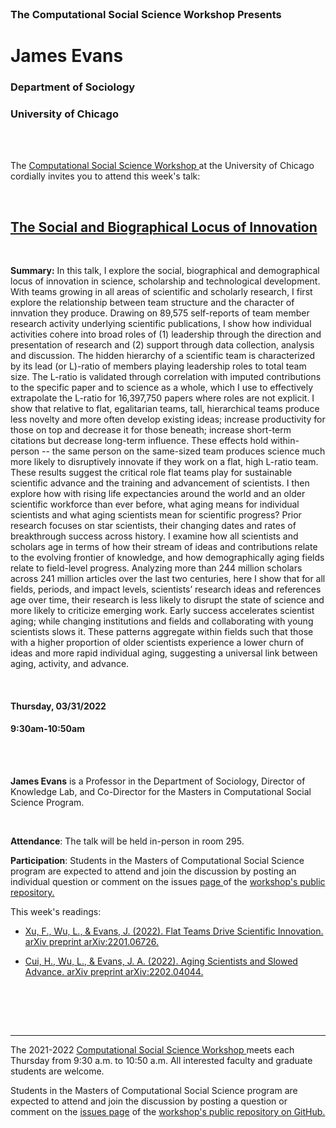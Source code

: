 

<br>

<h3 class=pfblock-header> The Computational Social Science Workshop Presents </h3>

<h1 class=pfblock-header3> James Evans </h1>
<h3 class=pfblock-header3> Department of Sociology </h3>
<h3 class=pfblock-header3> University of Chicago </h3>

<br><br>



<p class=pfblock-header3>The <a href="https://macss.uchicago.edu/content/computation-workshop"> Computational Social Science Workshop </a> at the University of Chicago cordially invites you to attend this week's talk:</p>



<br>

<div class=pfblock-header3>
<h2 class=pfblock-header>
  <a href=https://github.com/uchicago-computation-workshop/Spring2022/tree/master/03-31_Evans> The Social and Biographical Locus of Innovation </a>
</h2>

<br>
</div>



<p class=footertext2>

**Summary:** In this talk, I explore the social, biographical and demographical locus of innovation in science, scholarship and technological development. With teams growing in all areas of scientific and scholarly research, I first explore the relationship between team structure and the character of innvation they produce. Drawing on 89,575 self-reports of team member research activity underlying scientific publications, I show how individual activities cohere into broad roles of (1) leadership through the direction and presentation of research and (2) support through data collection, analysis and discussion. The hidden hierarchy of a scientific team is characterized by its lead (or L)-ratio of members playing leadership roles to total team size. The L-ratio is validated through correlation with imputed contributions to the specific paper and to science as a whole, which I use to effectively extrapolate the L-ratio for 16,397,750 papers where roles are not explicit. I show that relative to flat, egalitarian teams, tall, hierarchical teams produce less novelty and more often develop existing ideas; increase productivity for those on top and decrease it for those beneath; increase short-term citations but decrease long-term influence. These effects hold within-person -- the same person on the same-sized team produces science much more likely to disruptively innovate if they work on a flat, high L-ratio team. These results suggest the critical role flat teams play for sustainable scientific advance and the training and advancement of scientists. I then explore how with rising life expectancies around the world and an older scientific workforce than ever before, what aging means for individual scientists and what aging scientists mean for scientific progress? Prior research focuses on star scientists, their changing dates and rates of breakthrough success across history. I examine how all scientists and scholars age in terms of how their stream of ideas and contributions relate to the evolving frontier of knowledge, and how demographically aging fields relate to field-level progress. Analyzing more than 244 million scholars across 241 million articles over the last two centuries, here I show that for all fields, periods, and impact levels, scientists’ research ideas and references age over time, their research is less likely to disrupt the state of science and more likely to criticize emerging work. Early success accelerates scientist aging; while changing institutions and fields and collaborating with young scientists slows it. These patterns aggregate within fields such that those with a higher proportion of older scientists experience a lower churn of ideas and more rapid individual aging, suggesting a universal link between aging, activity, and advance.


</p>

<br>

<h4 class=pfblock-header3> Thursday, 03/31/2022 </h4>
<h4 class=pfblock-header3> 9:30am-10:50am </h4>

<br><br>

<p class=footertext2>

**James Evans** is a Professor in the Department of Sociology, Director of Knowledge Lab, and Co-Director for the Masters in Computational Social Science Program.

</p>

<br>

<p class=footertext2>

**Attendance**: The talk will be held in-person in room 295.
</p>

<p class=footertext2>

**Participation**: Students in the Masters of Computational Social Science program are expected to attend and join the discussion by posting an individual question or comment on the issues <a href= https://github.com/uchicago-computation-workshop/Spring2022/issues/1> page </a> of the <a href="https://github.com/uchicago-computation-workshop"> workshop's public repository.</a>

This week's readings:

- [Xu, F., Wu, L., & Evans, J. (2022). Flat Teams Drive Scientific Innovation. arXiv preprint arXiv:2201.06726.](evans1.pdf)

- [Cui, H., Wu, L., & Evans, J. A. (2022). Aging Scientists and Slowed Advance. arXiv preprint arXiv:2202.04044.](evans2.pdf)

<br>

<br><br>

---

<p class=footertext> The 2021-2022 <a href="https://macss.uchicago.edu/content/computation-workshop"> Computational Social Science Workshop </a> meets each Thursday from 9:30 a.m. to 10:50 a.m. All interested faculty and graduate students are welcome.</p>



<p class=footertext>Students in the Masters of Computational Social Science program are expected to attend and join the discussion by posting a question or comment on the <a href=https://github.com/uchicago-computation-workshop/Spring2022/issues/1>issues page</a> of the <a href=https://github.com/uchicago-computation-workshop/Spring2022/tree/master/03-31_Evans>workshop's public repository on GitHub.</a></p>

